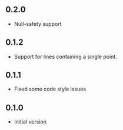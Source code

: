 ## 0.2.0

- Null-safety support

## 0.1.2

- Support for lines containing a single point.

## 0.1.1

- Fixed some code style issues

## 0.1.0

- Initial version

